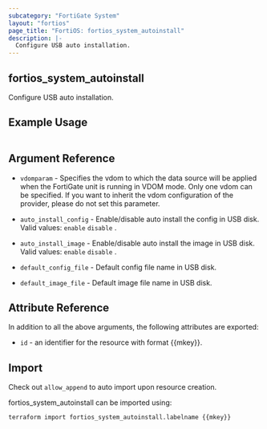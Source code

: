 ```yaml
---
subcategory: "FortiGate System"
layout: "fortios"
page_title: "FortiOS: fortios_system_autoinstall"
description: |-
  Configure USB auto installation.
---
```


## fortios_system_autoinstall
Configure USB auto installation.

## Example Usage

```hcl

```

## Argument Reference
* `vdomparam` - Specifies the vdom to which the data source will be applied when the FortiGate unit is running in VDOM mode. Only one vdom can be specified. If you want to inherit the vdom configuration of the provider, please do not set this parameter.

* `auto_install_config` - Enable/disable auto install the config in USB disk. Valid values: `enable` `disable` .
* `auto_install_image` - Enable/disable auto install the image in USB disk. Valid values: `enable` `disable` .
* `default_config_file` - Default config file name in USB disk.
* `default_image_file` - Default image file name in USB disk.

## Attribute Reference

In addition to all the above arguments, the following attributes are exported:
* `id` - an identifier for the resource with format {{mkey}}.

## Import

Check out `allow_append` to auto import upon resource creation.

fortios_system_autoinstall can be imported using:
```sh
terraform import fortios_system_autoinstall.labelname {{mkey}}
```
